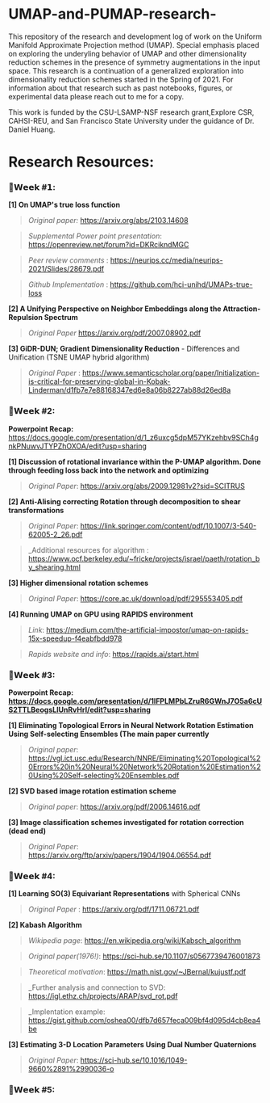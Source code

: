 # UMAP-and-PUMAP-research-

This repository of the research and development log of work on the Uniform Manifold Approximate Projection method (UMAP). Special emphasis placed on exploring the underyling 
behavior of UMAP and other dimensionality reduction schemes in the presence of symmetry augmentations in the input space. This research is a continuation of a generalized exploration into dimensionality reduction schemes started in the Spring of 2021. For information about that research such as past notebooks, figures, or experimental data please reach out to me for a copy. 

This work is funded by the CSU-LSAMP-NSF research grant,Explore CSR, CAHSI-REU, and San Francisco State University under the guidance of Dr. Daniel Huang.

# Research Resources: 

### 🔵𝗪𝗲𝗲𝗸 #𝟭: 

**[1] On UMAP's true loss function**

 > _Original paper:_                        https://arxiv.org/abs/2103.14608

 > _Supplemental Power point presentation_: https://openreview.net/forum?id=DKRcikndMGC

 > _Peer review comments_ :                 https://neurips.cc/media/neurips-2021/Slides/28679.pdf
 
 > _Github Implementation_ :                https://github.com/hci-unihd/UMAPs-true-loss

**[2] A Unifying Perspective on Neighbor Embeddings along the Attraction-Repulsion Spectrum**

 > _Original Paper_                         https://arxiv.org/pdf/2007.08902.pdf

**[3] GiDR-DUN; Gradient Dimensionality Reduction** - Differences and Unification (TSNE UMAP hybrid algorithm)

 > _Original Paper_ :                       https://www.semanticscholar.org/paper/Initialization-is-critical-for-preserving-global-in-Kobak-Linderman/d1fb7e7e88168347ed6e8a06b8227ab88d26ed8a

### 🔵𝗪𝗲𝗲𝗸 #2: 

**Powerpoint Recap:** https://docs.google.com/presentation/d/1_z6uxcg5dpM57YKzehbv9SCh4gnkPNuwvJTYPZhOXOA/edit?usp=sharing

**[1] Discussion of rotational invariance within the P-UMAP algorithm. Done through feeding loss back into the network and optimizing**

> _Original Paper_:                         https://arxiv.org/abs/2009.12981v2?sid=SCITRUS

**[2] Anti-Alising correcting Rotation through decomposition to shear transformations**

> _Original Paper_:                         https://link.springer.com/content/pdf/10.1007/3-540-62005-2_26.pdf

> _Additional resources for algorithm :     https://www.ocf.berkeley.edu/~fricke/projects/israel/paeth/rotation_by_shearing.html

**[3] Higher dimensional rotation schemes**

> _Original Paper_:                         https://core.ac.uk/download/pdf/295553405.pdf

**[4] Running UMAP on GPU using RAPIDS environment**

> _Link_:                                   https://medium.com/the-artificial-impostor/umap-on-rapids-15x-speedup-f4eabfbdd978

> _Rapids website and info_:                https://rapids.ai/start.html

### 🔵𝗪𝗲𝗲𝗸 #3:

**Powerpoint Recap: https://docs.google.com/presentation/d/1lFPLMPbLZruR6GWnJ7O5a6cUS2TTLBeogsLlUnRvHrI/edit?usp=sharing**

**[1] Eliminating Topological Errors in Neural Network Rotation Estimation
Using Self-selecting Ensembles (The main paper currently**

> _Original paper_:                   https://vgl.ict.usc.edu/Research/NNRE/Eliminating%20Topological%20Errors%20in%20Neural%20Network%20Rotation%20Estimation%20Using%20Self-selecting%20Ensembles.pdf

**[2] SVD based image rotation estimation scheme**

> _Original paper_:                         https://arxiv.org/pdf/2006.14616.pdf

**[3] Image classification schemes investigated for rotation correction (dead end)**

> _Original Paper_:                         https://arxiv.org/ftp/arxiv/papers/1904/1904.06554.pdf

### 🔵𝗪𝗲𝗲𝗸 #4:

**[1] Learning SO(3) Equivariant Representations**
with Spherical CNNs

> _Original Paper_ :                        https://arxiv.org/pdf/1711.06721.pdf

**[2] Kabash Algorithm**

> _Wikipedia page_:                         https://en.wikipedia.org/wiki/Kabsch_algorithm

> _Original paper(1976!)_:                         https://sci-hub.se/10.1107/s0567739476001873

> _Theoretical motivation_:                 https://math.nist.gov/~JBernal/kujustf.pdf

> _Further analysis and connection to SVD:  https://igl.ethz.ch/projects/ARAP/svd_rot.pdf

> _Implentation example:                    https://gist.github.com/oshea00/dfb7d657feca009bf4d095d4cb8ea4be

**[3] Estimating 3-D Location Parameters Using Dual Number Quaternions** 

> _Original Paper_:                        https://sci-hub.se/10.1016/1049-9660%2891%2990036-o

### 🔵𝗪𝗲𝗲𝗸 #5: 
